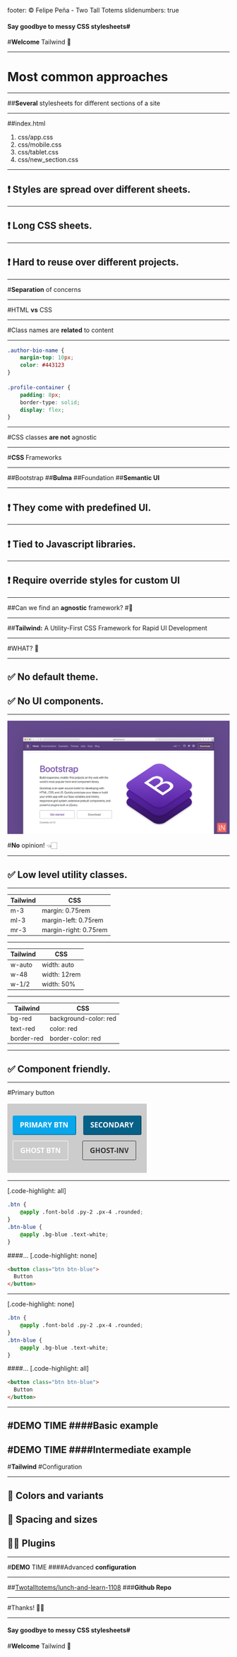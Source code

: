 footer: © Felipe Peña - Two Tall Totems
slidenumbers: true

#### Say goodbye to **messy** CSS stylesheets#
#**Welcome** Tailwind :wave: 

--- 

# Most **common** approaches

--- 

##**Several** stylesheets for different sections of a site

---
##index.html

1. css/app.css
1. css/mobile.css
1. css/tablet.css
1. css/new_section.css

--- 

## ❗ Styles are **spread** over different sheets.

---

## ❗️️️ **Long** CSS sheets.

---

## ❗️️️ Hard to reuse over different projects.

---

#**Separation** of concerns

---

#HTML **vs** CSS

---

#Class names are **related** to content

---

```css
.author-bio-name {
	margin-top: 10px;
	color: #443123
}

.profile-container {
	padding: 8px;
	border-type: solid;
	display: flex;
}

```

---

#CSS classes **are not** agnostic

---


#**CSS** Frameworks

--- 

##Bootstrap
##**Bulma**
##Foundation
##**Semantic UI**

---

## ❗️️️ They come with **predefined** UI.

---

## ❗️️️ **Tied** to Javascript libraries.

---

## ❗️️️ Require **override** styles for custom UI

---

##Can we find an **agnostic** framework? 
#🤔

---

##**Tailwind:** A Utility-First CSS Framework for Rapid UI Development

--- 

#WHAT? 🤨

--- 

## ✅ No default theme.
## ✅ No UI components.

---

![](bootstrap.jpg)

#**No** opinion! 👈🏻

---

## ✅ Low level **utility** classes.

---
| Tailwind | CSS |
| --- | --- |
| m-3 | margin: 0.75rem |
| ml-3 | margin-left: 0.75rem |
| mr-3 | margin-right: 0.75rem |
---
| Tailwind | CSS |
| --- | --- |
| w-auto | width: auto |
| w-48 | width: 12rem |
| w-1/2 | width: 50% |
---
| Tailwind | CSS |
| --- | --- |
| bg-red | background-color: red |
| text-red | color: red |
| border-red | border-color: red |
--- 

## ✅ Component **friendly**.

---

#Primary button
<br/>
<br/>
![inline 100%](preview.png)

---
[.code-highlight: all]

```scss
.btn {
	@apply .font-bold .py-2 .px-4 .rounded;
}
.btn-blue {
	@apply .bg-blue .text-white;
}

```
####...
[.code-highlight: none]
```html
<button class="btn btn-blue">
  Button
</button>
```
---
[.code-highlight: none]

```scss
.btn {
	@apply .font-bold .py-2 .px-4 .rounded;
}
.btn-blue {
	@apply .bg-blue .text-white;
}

```
####...
[.code-highlight: all]
```html
<button class="btn btn-blue">
  Button
</button>
```
---
#**DEMO** TIME
####Basic **example**
---
#**DEMO** TIME
####Intermediate **example**
---

#**Tailwind**
#Configuration

---

## 🎨 Colors and variants
## 📐 Spacing and sizes
## 💅🏻 Plugins

---

#**DEMO** TIME
####Advanced **configuration**

---

##[Twotalltotems/lunch-and-learn-1108](#https://github.com/Twotalltotems/lunch-and-learn-1108)
###**Github Repo**

---

#Thanks! 🤟🏻

---

#### Say goodbye to **messy** CSS stylesheets#
#**Welcome** Tailwind :wave: 